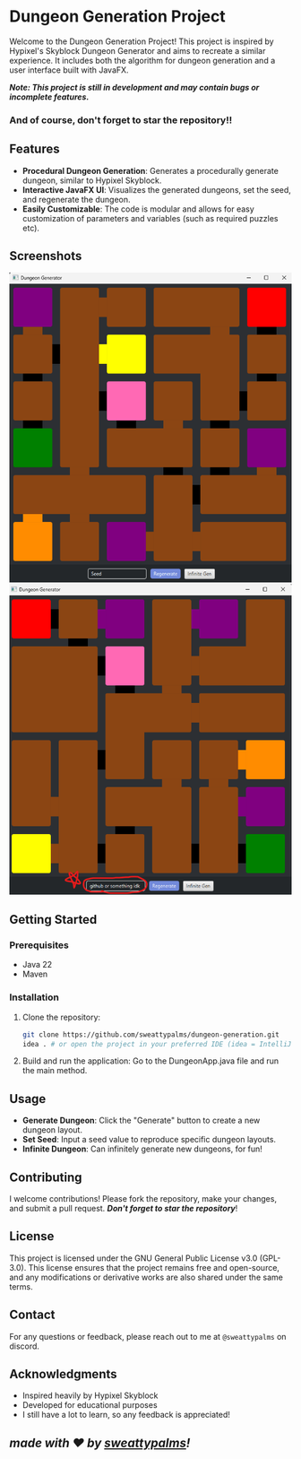 # Dungeon Generation Project

Welcome to the Dungeon Generation Project! This project is inspired by Hypixel's Skyblock Dungeon Generator and aims to recreate a similar experience. It includes both the algorithm for dungeon generation and a user interface built with JavaFX.

**_Note: This project is still in development and may contain bugs or incomplete features._**


### And of course, don't forget to star the repository!!

## Features

- **Procedural Dungeon Generation**: Generates a procedurally generate dungeon, similar to Hypixel Skyblock.
- **Interactive JavaFX UI**: Visualizes the generated dungeons, set the seed, and regenerate the dungeon.
- **Easily Customizable**: The code is modular and allows for easy customization of parameters and variables (such as required puzzles etc).

## Screenshots
![Dungeon Generation](/github/main%20generation.png)
![With Seed](/github/with_seed.png)

## Getting Started

### Prerequisites

- Java 22
- Maven

### Installation

1. Clone the repository:
    ```bash
    git clone https://github.com/sweattypalms/dungeon-generation.git
   idea . # or open the project in your preferred IDE (idea = IntelliJ IDEA)
    ```

2. Build and run the application:
    Go to the DungeonApp.java file and run the main method.

## Usage

- **Generate Dungeon**: Click the "Generate" button to create a new dungeon layout.
- **Set Seed**: Input a seed value to reproduce specific dungeon layouts.
- **Infinite Dungeon**: Can infinitely generate new dungeons, for fun!

## Contributing

I welcome contributions! Please fork the repository, make your changes, and submit a pull request. **_Don't forget to star the repository_**!

## License

This project is licensed under the GNU General Public License v3.0 (GPL-3.0). This license ensures that the project remains free and open-source, and any modifications or derivative works are also shared under the same terms.

## Contact

For any questions or feedback, please reach out to me at `@sweattypalms` on discord.

## Acknowledgments

- Inspired heavily by Hypixel Skyblock
- Developed for educational purposes
- I still have a lot to learn, so any feedback is appreciated!

## _made with ❤️ by [sweattypalms](https://youtube.com/sweattypalms)!_